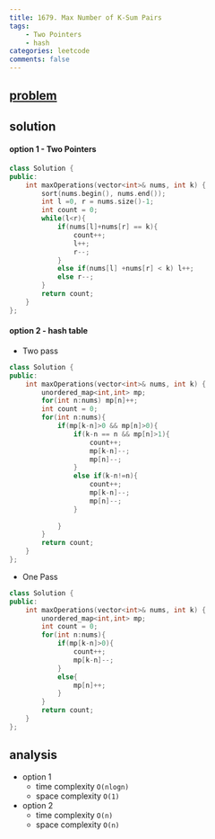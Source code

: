 ```yaml
---
title: 1679. Max Number of K-Sum Pairs
tags:  
    - Two Pointers
    - hash 
categories: leetcode
comments: false
---
```


## [problem](https://leetcode.com/problems/max-number-of-k-sum-pairs/)

## solution
#### option 1 - Two Pointers
```c++
class Solution {
public:
    int maxOperations(vector<int>& nums, int k) {
        sort(nums.begin(), nums.end());
        int l =0, r = nums.size()-1;
        int count = 0;
        while(l<r){
            if(nums[l]+nums[r] == k){
                count++;
                l++;
                r--;
            }
            else if(nums[l] +nums[r] < k) l++;
            else r--;
        }
        return count;
    }
};
```
#### option 2 - hash table
- Two pass
```c++
class Solution {
public:
    int maxOperations(vector<int>& nums, int k) {
        unordered_map<int,int> mp;
        for(int n:nums) mp[n]++;
        int count = 0;
        for(int n:nums){
            if(mp[k-n]>0 && mp[n]>0){
                if(k-n == n && mp[n]>1){
                    count++;
                    mp[k-n]--;
                    mp[n]--;    
                }
                else if(k-n!=n){
                    count++;
                    mp[k-n]--;
                    mp[n]--;    
                }
                
            }
        }
        return count;
    }
};
```
- One Pass
```c++
class Solution {
public:
    int maxOperations(vector<int>& nums, int k) {
        unordered_map<int,int> mp;
        int count = 0;
        for(int n:nums){
            if(mp[k-n]>0){
                count++;
                mp[k-n]--;
            }
            else{
                mp[n]++;
            }
        }
        return count;
    }
};
```
## analysis
- option 1 
    - time complexity `O(nlogn)`
    - space complexity `O(1)`
- option 2 
    - time complexity `O(n)`
    - space complexity `O(n)`
